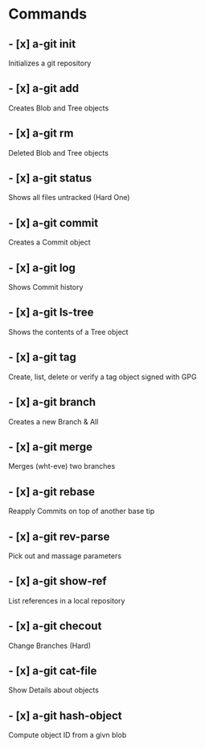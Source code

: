 # Commands


## - [x] a-git init
Initializes a git repository

## - [x] a-git add
Creates Blob and Tree objects

## - [x] a-git rm
Deleted Blob and Tree objects

## - [x] a-git status
Shows all files untracked (Hard One)

## - [x] a-git commit
Creates a Commit object

## - [x] a-git log
Shows Commit history

## - [x] a-git ls-tree
Shows the contents of a Tree object

## - [x] a-git tag
Create, list, delete or verify a tag object signed with GPG

## - [x] a-git branch
Creates a new Branch & All

## - [x] a-git merge
Merges (wht-eve) two branches

## - [x] a-git rebase
Reapply Commits on top of another base tip

## - [x] a-git rev-parse
Pick out and massage parameters

## - [x] a-git show-ref
List references in a local repository

## - [x] a-git checout
Change Branches (Hard)

## - [x] a-git cat-file
Show Details about objects

## - [x] a-git hash-object
Compute object ID from a givn blob